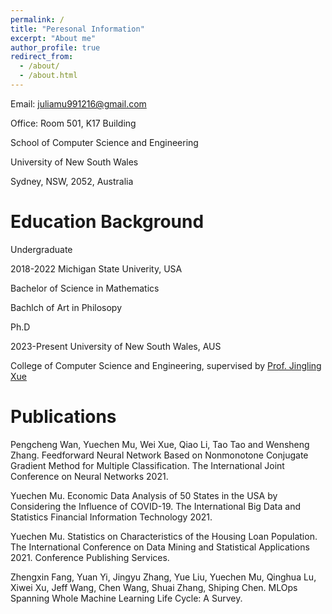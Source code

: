 ```yaml
---
permalink: /
title: "Peresonal Information"
excerpt: "About me"
author_profile: true
redirect_from: 
  - /about/
  - /about.html
---
```


Email: juliamu991216@gmail.com

Office: Room 501, K17 Building

School of Computer Science and Engineering

University of New South Wales

Sydney, NSW, 2052, Australia

Education Background
======
Undergraduate

2018-2022      Michigan State Univerity, USA

Bachelor of Science in Mathematics

Bachlch of Art in Philosopy

Ph.D

2023-Present   University of New South Wales, AUS

College of Computer Science and Engineering, supervised by [Prof. Jingling Xue](https://www.cse.unsw.edu.au/~jingling/)


Publications
======
Pengcheng Wan, Yuechen Mu, Wei Xue, Qiao Li, Tao Tao and Wensheng Zhang. Feedforward Neural Network Based on Nonmonotone Conjugate Gradient Method for Multiple Classification. The International Joint Conference on Neural Networks 2021.

Yuechen Mu. Economic Data Analysis of 50 States in the USA by Considering the Influence of COVID-19. The International Big Data and Statistics Financial Information Technology 2021.

Yuechen Mu. Statistics on Characteristics of the Housing Loan Population. The International Conference on Data Mining and Statistical Applications 2021. Conference Publishing Services.

Zhengxin Fang, Yuan Yi, Jingyu Zhang, Yue Liu, Yuechen Mu, Qinghua Lu, Xiwei Xu, Jeff Wang, Chen Wang, Shuai Zhang, Shiping Chen. MLOps Spanning Whole Machine Learning Life Cycle: A Survey.


